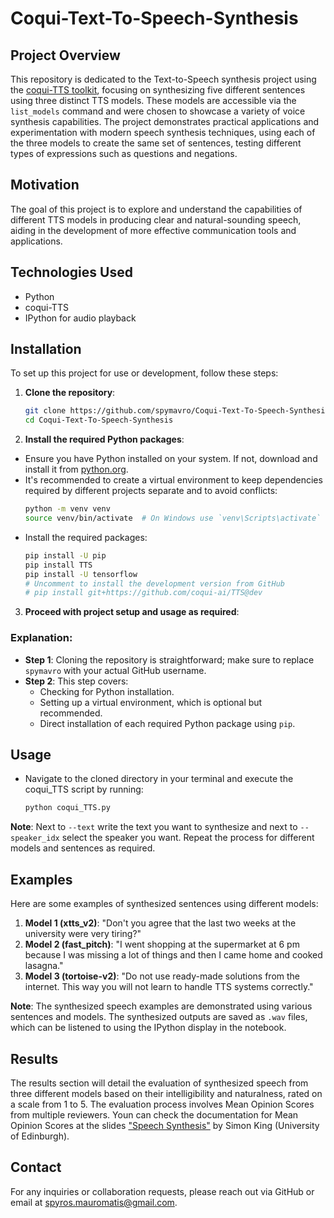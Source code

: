 # Coqui-Text-To-Speech-Synthesis

## Project Overview
This repository is dedicated to the Text-to-Speech synthesis project using the [coqui-TTS toolkit](https://github.com/coqui-ai/TTS/tree/dev), focusing on synthesizing five different sentences using three distinct TTS models. These models are accessible via the `list_models` command and were chosen to showcase a variety of voice synthesis capabilities. The project demonstrates practical applications and experimentation with modern speech synthesis techniques, using each of the three models to create the same set of sentences, testing different types of expressions such as questions and negations.

## Motivation
The goal of this project is to explore and understand the capabilities of different TTS models in producing clear and natural-sounding speech, aiding in the development of more effective communication tools and applications.

## Technologies Used
- Python
- coqui-TTS
- IPython for audio playback

## Installation
To set up this project for use or development, follow these steps:

1. **Clone the repository**:
   ```bash
   git clone https://github.com/spymavro/Coqui-Text-To-Speech-Synthesis.git
   cd Coqui-Text-To-Speech-Synthesis
2. **Install the required Python packages**:

- Ensure you have Python installed on your system. If not, download and install it from [python.org](https://www.python.org/downloads/).
- It's recommended to create a virtual environment to keep dependencies required by different projects separate and to avoid conflicts:
  ```bash
  python -m venv venv
  source venv/bin/activate  # On Windows use `venv\Scripts\activate`
- Install the required packages:
  ```bash
  pip install -U pip
  pip install TTS
  pip install -U tensorflow
  # Uncomment to install the development version from GitHub
  # pip install git+https://github.com/coqui-ai/TTS@dev

3. **Proceed with project setup and usage as required**:
### Explanation:
- **Step 1**: Cloning the repository is straightforward; make sure to replace `spymavro` with your actual GitHub username.
- **Step 2**: This step covers:
  - Checking for Python installation.
  - Setting up a virtual environment, which is optional but recommended.
  - Direct installation of each required Python package using `pip`.

## Usage
- Navigate to the cloned directory in your terminal and execute the coqui_TTS script by running:
  ```bash
  python coqui_TTS.py 

**Note**: Next to `--text` write the text you want to synthesize and next to `--speaker_idx` select the speaker you want. Repeat the process for different models and sentences as required.

## Examples
Here are some examples of synthesized sentences using different models:
1. **Model 1 (xtts_v2)**: "Don't you agree that the last two weeks at the university were very tiring?"
2. **Model 2 (fast_pitch)**: "I went shopping at the supermarket at 6 pm because I was missing a lot of things and then I came home and cooked lasagna."
3. **Model 3 (tortoise-v2)**: "Do not use ready-made solutions from the internet. This way you will not learn to handle TTS systems correctly."

**Note**: The synthesized speech examples are demonstrated using various sentences and models. The synthesized outputs are saved as `.wav` files, which can be listened to using the IPython display in the notebook.

## Results
The results section will detail the evaluation of synthesized speech from three different models based on their intelligibility and naturalness, rated on a scale from 1 to 5. The evaluation process involves Mean Opinion Scores from multiple reviewers. Youn can check the documentation for Mean Opinion Scores at the slides ["Speech Synthesis"](https://speech.zone/media/images/Simon_King_Speech_Synthesis_slides_module05_reduced.pdf) by Simon King (University of Edinburgh).

## Contact
For any inquiries or collaboration requests, please reach out via GitHub or email at spyros.mauromatis@gmail.com.



